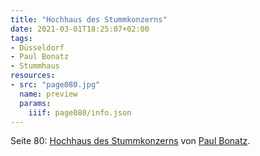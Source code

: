 ```yaml
---
title: "Hochhaus des Stummkonzerns"
date: 2021-03-01T18:25:07+02:00
tags:
- Düsseldorf
- Paul Bonatz
- Stummhaus
resources:
- src: "page080.jpg"
  name: preview
  params:
    iiif: page080/info.json
---
```


Seite 80: [Hochhaus des Stummkonzerns](/tags/Stummhaus) von [Paul Bonatz](/tags/Paul-Bonatz).
